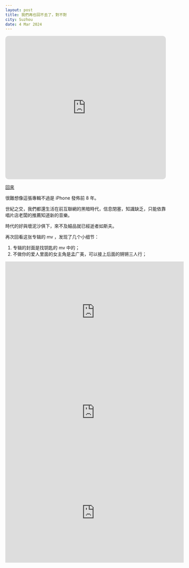 ```yaml
---
layout: post
title: 我們再也回不去了，對不對
city: Suzhou
date: 4 Mar 2024
---
```


<iframe allow="autoplay *; encrypted-media *; fullscreen *; clipboard-write" frameborder="0" height="450" style="width:100%;max-width:660px;overflow:hidden;border-radius:10px;" sandbox="allow-forms allow-popups allow-same-origin allow-scripts allow-storage-access-by-user-activation allow-top-navigation-by-user-activation" src="https://embed.music.apple.com/tr/album/%E5%9B%9E%E4%BE%86/1167464484"></iframe>

[回來](https://music.youtube.com/playlist?list=OLAK5uy_krfpiUfORvuCzfVCh7A_KOeGA59rZbSlg)

很難想像這張專輯不過是 iPhone 發佈前 8 年。

世紀之交，我們都還生活在前互聯網的黑暗時代，信息閉塞，知識缺乏，只能依靠唱片店老闆的推薦知道新的音樂。

時代的好與壞泥沙俱下，來不及細品就已經逝者如斯夫。

再次回看这张专辑的 mv ，发现了几个小细节：
1. 专辑的封面是找钥匙的 mv 中的；
2. 不做你的爱人里面的女主角是孟广美，可以接上后面的锵锵三人行；

<iframe width="560" height="315" src="https://www.youtube.com/embed/XqDtqdlP5Oc?si=uQL9Ga1g2ZfDU3bd" title="YouTube video player" frameborder="0" allow="accelerometer; autoplay; clipboard-write; encrypted-media; gyroscope; picture-in-picture; web-share" referrerpolicy="strict-origin-when-cross-origin" allowfullscreen></iframe>

<iframe width="560" height="315" src="https://www.youtube.com/embed/XHYxrZHraa4?si=xEdbJKCZbRqtNh9G" title="YouTube video player" frameborder="0" allow="accelerometer; autoplay; clipboard-write; encrypted-media; gyroscope; picture-in-picture; web-share" referrerpolicy="strict-origin-when-cross-origin" allowfullscreen></iframe>

<iframe width="560" height="315" src="https://www.youtube.com/embed/f4VZtanjgE8?si=CWQbOhjC0qO3xiG9" title="YouTube video player" frameborder="0" allow="accelerometer; autoplay; clipboard-write; encrypted-media; gyroscope; picture-in-picture; web-share" referrerpolicy="strict-origin-when-cross-origin" allowfullscreen></iframe>
